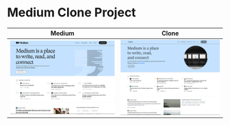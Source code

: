 # Medium Clone Project

Medium             |  Clone
:-------------------------:|:-------------------------:
![medium-clone](./img/medium_clone.PNG) |  ![medium-clone](./img/MediumClone.PNG)

